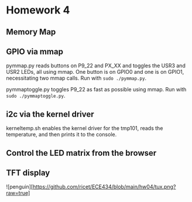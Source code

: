 # Homework 4

## Memory Map



## GPIO via mmap

pymmap.py reads buttons on P9_22 and PX_XX and toggles the USR3 and USR2 LEDs, all using mmap. One button is on GPIO0 and one is on GPIO1, necessitating two mmap calls. Run with `sudo ./pymmap.py`.

pymmaptoggle.py toggles P9_22 as fast as possible using mmap. Run with `sudo ./pymmaptoggle.py`.

## i2c via the kernel driver

kerneltemp.sh enables the kernel driver for the tmp101, reads the temperature, and then prints it to the console. 

## Control the LED matrix from the browser

## TFT display

![penguin][https://github.com/ricet/ECE434/blob/main/hw04/tux.png?raw=true]
